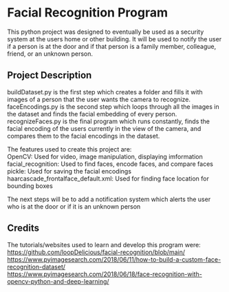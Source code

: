 # Facial Recognition Program
This python project was designed to eventually be used as a security system at the users home or other building. It will be used to notify the user if a person is at the door and if that person is a family member, colleague, friend, or an unknown person. 
## Project Description
buildDataset.py is the first step which creates a folder and fills it with images of a person that the user wants the camera to recognize.
faceEncodings.py is the second step which loops through all the images in the dataset and finds the facial embedding of every person.
recognizeFaces.py is the final program which runs constantly, finds the facial encoding of the users currently in the view of the camera, and compares them to the facial encodings in the dataset.

The features used to create this project are:  
  OpenCV: Used for video, image manipulation, displaying imformation  
  facial_recognition: Used to find faces, encode faces, and compare faces  
  pickle: Used for saving the facial encodings  
  haarcascade_frontalface_default.xml: Used for finding face location for bounding boxes  

The next steps will be to add a notification system which alerts the user who is at the door or if it is an unknown person
## Credits
The tutorials/websites used to learn and develop this program were:  
  https://github.com/loopDelicious/facial-recognition/blob/main/  
  https://www.pyimagesearch.com/2018/06/11/how-to-build-a-custom-face-recognition-dataset/  
  https://www.pyimagesearch.com/2018/06/18/face-recognition-with-opencv-python-and-deep-learning/  
  
